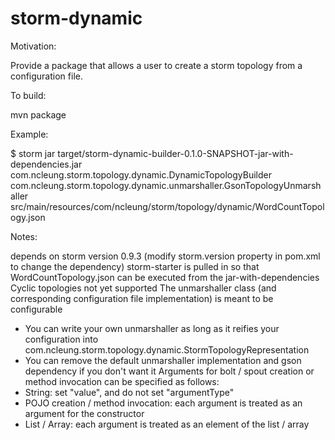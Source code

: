 # storm-dynamic

Motivation:

  Provide a package that allows a user to create a storm topology from a configuration file.

To build:

  mvn package

Example:

  $ storm jar target/storm-dynamic-builder-0.1.0-SNAPSHOT-jar-with-dependencies.jar com.ncleung.storm.topology.dynamic.DynamicTopologyBuilder com.ncleung.storm.topology.dynamic.unmarshaller.GsonTopologyUnmarshaller src/main/resources/com/ncleung/storm/topology/dynamic/WordCountTopology.json

Notes:

  depends on storm version 0.9.3 (modify storm.version property in pom.xml to change the dependency)
  storm-starter is pulled in so that WordCountTopology.json can be executed from the jar-with-dependencies
  Cyclic topologies not yet supported
  The unmarshaller class (and corresponding configuration file implementation) is meant to be configurable
   - You can write your own unmarshaller as long as it reifies your configuration into com.ncleung.storm.topology.dynamic.StormTopologyRepresentation
   - You can remove the default unmarshaller implementation and gson dependency if you don't want it
  Arguments for bolt / spout creation or method invocation can be specified as follows:
   - String: set "value", and do not set "argumentType"
   - POJO creation / method invocation: each argument is treated as an argument for the constructor
   - List / Array: each argument is treated as an element of the list / array
